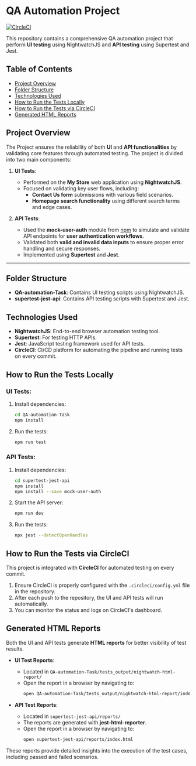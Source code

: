 # QA Automation Project
[![CircleCI](https://dl.circleci.com/status-badge/img/gh/srh-farghaly/QA-Automation-Project/tree/main.svg?style=svg)](https://dl.circleci.com/status-badge/redirect/gh/srh-farghaly/QA-Automation-Project/tree/main)


This repository contains a comprehensive QA automation project that perform **UI testing** using NightwatchJS and **API testing** using Supertest and Jest. 

## Table of Contents
- [Project Overview](#project-overview)
- [Folder Structure](#folder-structure)
- [Technologies Used](#technologies-used)
- [How to Run the Tests Locally](#how-to-run-the-tests-locally)
- [How to Run the Tests via CircleCI](#how-to-run-the-tests-via-circleci)
- [Generated HTML Reports](#generated-html-reports)


## Project Overview

The Project ensures the reliability of both **UI** and **API functionalities** by validating core features through automated testing. The project is divided into two main components:

1. **UI Tests**:  
   - Performed on the **My Store** web application using **NightwatchJS**.  
   - Focused on validating key user flows, including:  
     - **Contact Us form** submissions with various field scenarios.  
     - **Homepage search functionality** using different search terms and edge cases.

2. **API Tests**:  
   - Used the **mock-user-auth** module from [npm](https://www.npmjs.com/package/mock-user-auth) to simulate and validate API endpoints for **user authentication workflows**.  
   - Validated both **valid and invalid data inputs** to ensure proper error handling and secure responses.  
   - Implemented using **Supertest** and **Jest**.

---


## Folder Structure

- **QA-automation-Task**: Contains UI testing scripts using NightwatchJS.
- **supertest-jest-api**: Contains API testing scripts with Supertest and Jest.

## Technologies Used

- **NightwatchJS**: End-to-end browser automation testing tool.
- **Supertest**: For testing HTTP APIs.
- **Jest**: JavaScript testing framework used for API tests.
- **CircleCI**: CI/CD platform for automating the pipeline and running tests on every commit.

## How to Run the Tests Locally

### UI Tests:
1. Install dependencies:
   ```bash
   cd QA-automation-Task
   npm install
   ```
2. Run the tests:
   ```bash
   npm run test
   ```

### API Tests:
1. Install dependencies:
   ```bash
   cd supertest-jest-api
   npm install
   npm install --save mock-user-auth
   ```
2. Start the API server:
   ```bash
   npm run dev
   ```
3. Run the tests:
   ```bash
   npx jest --detectOpenHandles
   ```

## How to Run the Tests via CircleCI

This project is integrated with **CircleCI** for automated testing on every commit.

1. Ensure CircleCI is properly configured with the `.circleci/config.yml` file in the repository.
2. After each push to the repository, the UI and API tests will run automatically.
3. You can monitor the status and logs on CircleCI's dashboard.

## Generated HTML Reports

Both the UI and API tests generate **HTML reports** for better visibility of test results.

- **UI Test Reports**: 
  - Located in `QA-automation-Task/tests_output/nightwatch-html-report/`
  - Open the report in a browser by navigating to:
    ```bash
    open QA-automation-Task/tests_output/nightwatch-html-report/index.html
    ```

- **API Test Reports**: 
  - Located in `supertest-jest-api/reports/`
  - The reports are generated with **jest-html-reporter**.
  - Open the report in a browser by navigating to:
    ```bash
    open supertest-jest-api/reports/index.html
    ```

These reports provide detailed insights into the execution of the test cases, including passed and failed scenarios.




